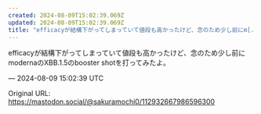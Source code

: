 ```yaml
---
created: 2024-08-09T15:02:39.069Z
updated: 2024-08-09T15:02:39.069Z
title: "efficacyが結構下がってしまっていて値段も高かったけど、念のため少し前にm[...]"
---
```


<p>efficacyが結構下がってしまっていて値段も高かったけど、念のため少し前にmodernaのXBB.1.5のbooster shotを打ってみたよ。</p>

&mdash; 2024-08-09 15:02:39 UTC

Original URL: https://mastodon.social/@sakuramochi0/112932667986596300
